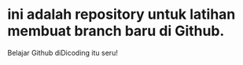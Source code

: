 # ini adalah repository untuk latihan membuat branch baru di Github.
Belajar Github diDicoding itu seru!
